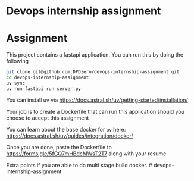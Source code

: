 # Devops internship assignment


# Assignment



This project contains a fastapi application. You can run this by doing the following


```bash
git clone git@github.com:DPDzero/devops-internship-assignment.git
cd devops-internship-assignment
uv sync
uv run fastapi run server.py
```


You can install uv via  https://docs.astral.sh/uv/getting-started/installation/


Your job is to create a Dockerfile that can run this application should you choose to accept this assignment

You can learn about the base docker for `uv` here: https://docs.astral.sh/uv/guides/integration/docker/


Once you are done, paste the Dockerfile to https://forms.gle/5fGQ7mHBdcMWsT2T7 along with your resume


Extra points if you are able to do multi stage build docker.
#   d e v o p s - i n t e r n s h i p - a s s i g n m e n t  
 